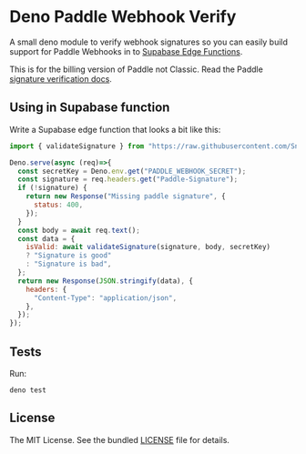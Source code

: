 # Deno Paddle Webhook Verify

A small deno module to verify webhook signatures so you can easily build support
for Paddle Webhooks in to
[Supabase Edge Functions](https://supabase.com/docs/guides/functions).

This is for the billing version of Paddle not Classic. Read the Paddle
[signature verification docs](https://developer.paddle.com/webhooks/signature-verification).

## Using in Supabase function

Write a Supabase edge function that looks a bit like this:

```javascript
import { validateSignature } from "https://raw.githubusercontent.com/SnapDBApp/deno-paddle-verify/main/mod.ts";

Deno.serve(async (req)=>{
  const secretKey = Deno.env.get("PADDLE_WEBHOOK_SECRET");
  const signature = req.headers.get("Paddle-Signature");
  if (!signature) {
    return new Response("Missing paddle signature", {
      status: 400,
    });
  }
  const body = await req.text();
  const data = {
    isValid: await validateSignature(signature, body, secretKey)
    ? "Signature is good"
    : "Signature is bad",
  };
  return new Response(JSON.stringify(data), {
    headers: {
      "Content-Type": "application/json",
    },
  });
});
```

## Tests

Run:

```
deno test
```

## License

The MIT License. See the bundled [LICENSE](./LICENSE) file for details.
